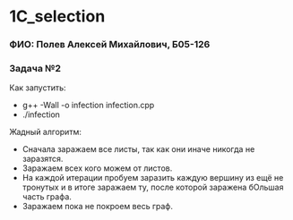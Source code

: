 # 1C_selection
### ФИО: Полев Алексей Михайлович, Б05-126
### Задача №2

Как запустить:
- g++ -Wall -o infection infection.cpp
- ./infection

Жадный алгоритм:
- Сначала заражаем все листы, так как они иначе никогда не заразятся.
- Заражаем всех кого можем от листов.
- На каждой итерации пробуем заразить каждую вершину из ещё не тронутых и в итоге заражаем ту, после которой заражена бОльшая часть графа.
- Заражаем пока не покроем весь граф.
